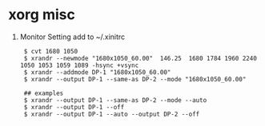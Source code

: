 xorg misc
=========

1. Monitor Setting add to ~/.xinitrc

        $ cvt 1680 1050
        $ xrandr --newmode "1680x1050_60.00"  146.25  1680 1784 1960 2240  1050 1053 1059 1089 -hsync +vsync
        $ xrandr --addmode DP-1 "1680x1050_60.00"
        $ xrandr --output DP-1 --same-as DP-2 --mode "1680x1050_60.00"
        
        ## examples
        $ xrandr --output DP-1 --same-as DP-2 --mode --auto
        $ xrandr --output DP-1 --off
        $ xrandr --output DP-1 --auto --output DP-2 --off
        

